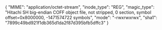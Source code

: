 {
  "MIME": "application/octet-stream",
  "inode_type": "REG",
  "magic_type": "Hitachi SH big-endian COFF object file, not stripped, 0 section, symbol offset=0x8000000, -1471574722 symbols",
  "mode": "-rwxrwxrwx",
  "sha1": "7899c49bd921f1db365d1da2f87d395bfb5dffc3"
}